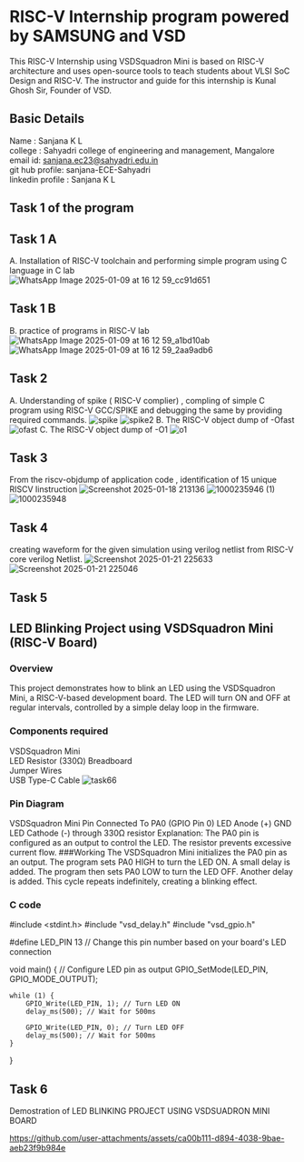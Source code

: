 # RISC-V Internship program powered by SAMSUNG and VSD
This RISC-V Internship using VSDSquadron Mini is based on RISC-V architecture and uses open-source tools to teach students about VLSI SoC Design and RISC-V. The instructor and guide for this internship is Kunal Ghosh Sir, Founder of VSD.
## Basic Details
Name    : Sanjana K L <br>
college : Sahyadri college of engineering and management, Mangalore <br>
email id: sanjana.ec23@sahyadri.edu.in <br>
git hub profile: sanjana-ECE-Sahyadri <br>
linkedin profile : Sanjana K L <br>
## Task 1 of the program 
## Task 1 A
A. Installation of RISC-V toolchain and performing simple program using C language in C lab<br>
![WhatsApp Image 2025-01-09 at 16 12 59_cc91d651](https://github.com/user-attachments/assets/be73230a-acfa-4fac-b87e-9bfd9c0dc4bd)
## Task 1 B
B. practice of programs in RISC-V lab
![WhatsApp Image 2025-01-09 at 16 12 59_a1bd10ab](https://github.com/user-attachments/assets/6b0a8c30-760b-4fdc-87a5-3bc4e499d150)
![WhatsApp Image 2025-01-09 at 16 12 59_2aa9adb6](https://github.com/user-attachments/assets/489aa5b8-d951-4584-b2a7-d97a56090b3f)
## Task 2
A. Understanding of spike ( RISC-V complier) , compling of simple C program using RISC-V GCC/SPIKE and debugging the same by providing required commands.
![spike](https://github.com/user-attachments/assets/f1786096-c5b4-4b3c-814d-24a5b5477fd5)
![spike2](https://github.com/user-attachments/assets/9cfab13a-d041-4095-adfd-e61e84950c04)
B. The RISC-V object dump of -Ofast
![ofast](https://github.com/user-attachments/assets/df1ea6fb-49e0-4ab7-8aba-887a424f8b78)
C. The RISC-V object dump of -O1
![o1](https://github.com/user-attachments/assets/1433c293-12df-4327-85c3-5b7d9369c4fd)
## Task 3
From the riscv-objdump of application code , identification of 15 unique RISCV Iinstruction
![Screenshot 2025-01-18 213136](https://github.com/user-attachments/assets/7c13b047-18d6-4e2e-9455-43f25533e203)
![1000235946 (1)](https://github.com/user-attachments/assets/f3fe2d4d-a1e5-4ee2-988d-8a009f0e48d1)
![1000235948](https://github.com/user-attachments/assets/52ae017a-b78d-437e-8c73-6fc06776ab11)

## Task 4
creating waveform for the given simulation using verilog netlist from RISC-V core verilog Netlist.
![Screenshot 2025-01-21 225633](https://github.com/user-attachments/assets/a939872d-e946-4b93-a91e-a253c081e50c)
![Screenshot 2025-01-21 225046](https://github.com/user-attachments/assets/a5ead509-1f72-4bbe-8004-be2a531b1675)
## Task 5
## LED Blinking Project using VSDSquadron Mini (RISC-V Board)
### Overview
This project demonstrates how to blink an LED using the VSDSquadron Mini, a RISC-V-based development board. The LED will turn ON and OFF at regular intervals, controlled by a simple delay loop in the firmware.
### Components required
VSDSquadron Mini	
LED	
Resistor (330Ω)	
Breadboard	
Jumper Wires	
USB Type-C Cable
![task66](https://github.com/user-attachments/assets/622c5075-5c99-480b-bc4f-da5fbd54c255)
### Pin Diagram
VSDSquadron Mini Pin	Connected To
PA0 (GPIO Pin 0)	LED Anode (+)
GND	LED Cathode (-) through 330Ω resistor
Explanation: The PA0 pin is configured as an output to control the LED. The resistor prevents excessive current flow.
###Working
The VSDSquadron Mini initializes the PA0 pin as an output.
The program sets PA0 HIGH to turn the LED ON.
A small delay is added.
The program then sets PA0 LOW to turn the LED OFF.
Another delay is added.
This cycle repeats indefinitely, creating a blinking effect.
### C code  
#include <stdint.h>
#include "vsd_delay.h"
#include "vsd_gpio.h"

#define LED_PIN 13 // Change this pin number based on your board's LED connection

void main() {
    // Configure LED pin as output
    GPIO_SetMode(LED_PIN, GPIO_MODE_OUTPUT);

    while (1) {
        GPIO_Write(LED_PIN, 1); // Turn LED ON
        delay_ms(500); // Wait for 500ms

        GPIO_Write(LED_PIN, 0); // Turn LED OFF
        delay_ms(500); // Wait for 500ms
    }
}
## Task 6
Demostration of LED BLINKING PROJECT USING VSDSUADRON MINI BOARD

https://github.com/user-attachments/assets/ca00b111-d894-4038-9bae-aeb23f9b984e





